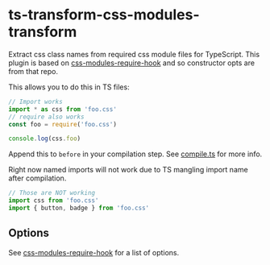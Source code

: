 # ts-transform-css-modules-transform
Extract css class names from required css module files for TypeScript. This plugin is based on [css-modules-require-hook](https://github.com/css-modules/css-modules-require-hook) and so constructor opts are from that repo.

This allows you to do this in TS files:

```ts
// Import works
import * as css from 'foo.css'
// require also works
const foo = require('foo.css')

console.log(css.foo)
```

Append this to `before` in your compilation step. See [compile.ts](./compile.ts) for more info.

Right now named imports will not work due to TS mangling import name after compilation.

```ts
// Those are NOT working
import css from 'foo.css'
import { button, badge } from 'foo.css'
```

## Options

See [css-modules-require-hook](https://github.com/css-modules/css-modules-require-hook#tuning-options) for a list of options.